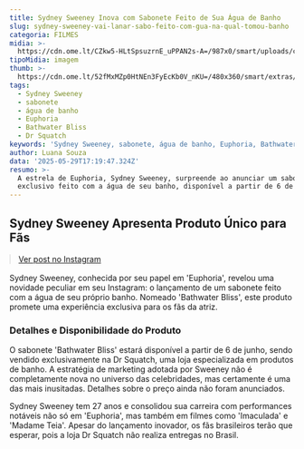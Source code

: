 ```yaml
---
title: Sydney Sweeney Inova com Sabonete Feito de Sua Água de Banho
slug: sydney-sweeney-vai-lanar-sabo-feito-com-gua-na-qual-tomou-banho
categoria: FILMES
midia: >-
  https://cdn.ome.lt/CZkw5-HLtSpsuzrnE_uPPAN2s-A=/987x0/smart/uploads/conteudo/fotos/OMELETE-BANNER_YdlKR1Y.png
tipoMidia: imagem
thumb: >-
  https://cdn.ome.lt/52fMxMZp0HtNEn3FyEcKb0V_nKU=/480x360/smart/extras/conteudos/Captura_de_Tela_2025-05-29_as_13.28.33.png
tags:
  - Sydney Sweeney
  - sabonete
  - água de banho
  - Euphoria
  - Bathwater Bliss
  - Dr Squatch
keywords: 'Sydney Sweeney, sabonete, água de banho, Euphoria, Bathwater Bliss, Dr Squatch'
author: Luana Souza
data: '2025-05-29T17:19:47.324Z'
resumo: >-
  A estrela de Euphoria, Sydney Sweeney, surpreende ao anunciar um sabonete
  exclusivo feito com a água de seu banho, disponível a partir de 6 de junho.
---
```


## Sydney Sweeney Apresenta Produto Único para Fãs

<blockquote class="instagram-media" data-instgrm-permalink="https://www.instagram.com/p/DKPbaDLOnOG/" data-instgrm-version="14" style="width:100%; max-width:540px; margin:1rem auto;"><a href="https://www.instagram.com/p/DKPbaDLOnOG/">Ver post no Instagram</a></blockquote>

Sydney Sweeney, conhecida por seu papel em 'Euphoria', revelou uma novidade peculiar em seu Instagram: o lançamento de um sabonete feito com a água de seu próprio banho. Nomeado 'Bathwater Bliss', este produto promete uma experiência exclusiva para os fãs da atriz.

### Detalhes e Disponibilidade do Produto

O sabonete 'Bathwater Bliss' estará disponível a partir de 6 de junho, sendo vendido exclusivamente na Dr Squatch, uma loja especializada em produtos de banho. A estratégia de marketing adotada por Sweeney não é completamente nova no universo das celebridades, mas certamente é uma das mais inusitadas. Detalhes sobre o preço ainda não foram anunciados.

Sydney Sweeney tem 27 anos e consolidou sua carreira com performances notáveis não só em 'Euphoria', mas também em filmes como 'Imaculada' e 'Madame Teia'. Apesar do lançamento inovador, os fãs brasileiros terão que esperar, pois a loja Dr Squatch não realiza entregas no Brasil.
